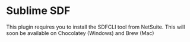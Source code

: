 # Sublime SDF

This plugin requires you to install the SDFCLI tool from NetSuite. This will soon be available on Chocolatey (Windows) and Brew (Mac)